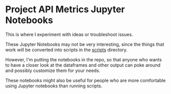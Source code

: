 # Project API Metrics Jupyter Notebooks

This is where I experiment with ideas or troubleshoot issues.

These Jupyter Notebooks may not be very interesting, since
the things that work will be converted into scripts in the 
[scripts](../scripts) directory.

However, I'm putting the notebooks in the repo, so that anyone
who wants to have a closer look at the dataframes and other
output can poke around and possibly customize them for your needs.

These notebooks might also be useful for people who are more
comfortable using Jupyter notebooks than running scripts.
